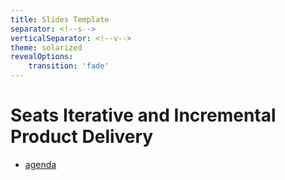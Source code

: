 ```yaml
---
title: Slides Template
separator: <!--s-->
verticalSeparator: <!--v-->
theme: solarized
revealOptions:
    transition: 'fade'
---
```

# Seats Iterative and Incremental Product Delivery

* [agenda](./agenda.md)
 
&nbsp;
&nbsp;
&nbsp;
&nbsp;
&nbsp;
&nbsp;
&nbsp;
&nbsp;
&nbsp;
&nbsp;
&nbsp;
&nbsp;
&nbsp;
&nbsp;

